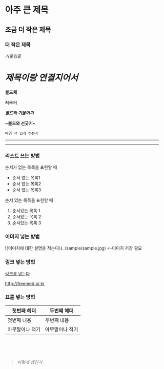 # 아주 큰 제목

## 조금 더 작은 제목

### 더 작은 제목

*기울임꼴*

# *제목이랑 연결지어서*

**볼드체**

~~지우기~~

***볼드와 기울이기***

**~볼드와 선긋기~**

`배경 색 있게 하는거`

---

---

### 리스트 쓰는 방법

순서가 없는 목록을 표현할 때

* 순서 없는 목록1
* 순서 없는 목록2
* 순서 없는 목록3

순서 있는 목록을 표현할 때

1. 순서있는 목록 1
2. 순서있는 목록 2
3. 순서있는 목록 3

### 이미지 넣는 방법

!{이미지에 대한 설명을 적는다}(../sample/sample.jpg)
<-이미지 저장 필요

### 링크 넣는 방법
[링크를 넣는다](http://freemed.or.kr)

http://freemed.or.kr

### 표를 넣는 방법

| 첫번째 헤더 | 두번째 헤더|
| ---------- | --------- |
| 첫번째 내용 | 두번째 내용 |
| 아무말이나 적기 | 아무말이나 적기 |

<br/><br/><br/>
> *이렇게 생긴거*

